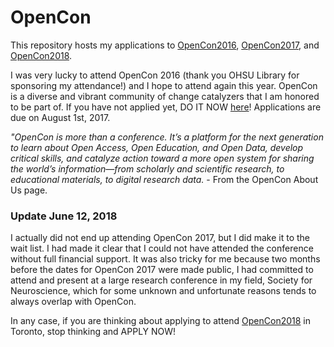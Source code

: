 # OpenCon

This repository hosts my applications to [OpenCon2016](www.opencon2016.org), [OpenCon2017](http://www.opencon2017.org/), and [OpenCon2018](https://www.opencon2018.org/).

I was very lucky to attend OpenCon 2016 (thank you OHSU Library for sponsoring my attendance!) and I hope to attend again this year. OpenCon is a diverse and vibrant community of change catalyzers that I am honored to be part of. If you have not applied yet, DO IT NOW [here]( https://apply.opencon2017.org/referral/SuQBr)! Applications are due on August 1st, 2017.

*"OpenCon is more than a conference. It’s a platform for the next generation to learn about Open Access, Open Education, and Open Data, develop critical skills, and catalyze action toward a more open system for sharing the world’s information—from scholarly and scientific research, to educational materials, to digital research data.* - From the OpenCon About Us page. 

### Update June 12, 2018  
I actually did not end up attending OpenCon 2017, but I did make it to the wait list. I had made it clear that I could not have attended the conference without full financial support. It was also tricky for me because two months before the dates for OpenCon 2017 were made public, I had committed to attend and present at a large research conference in my field, Society for Neuroscience, which for some unknown and unfortunate reasons tends to always overlap with OpenCon. 

In any case, if you are thinking about applying to attend [OpenCon2018](http://www.opportunitydesk.org/2018/06/12/opencon-2018-in-toronto-canada/) in Toronto, stop thinking and APPLY NOW!
